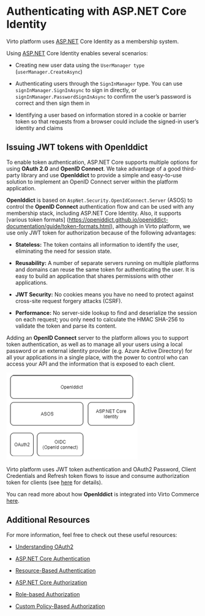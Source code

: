 # Authenticating with ASP.NET Core Identity

Virto platform uses [ASP.NET](http://asp.net/) Core Identity as a membership system.

Using [ASP.NET](http://asp.net/) Core Identity enables several scenarios:

+ Creating new user data using the `UserManager type` (`userManager.CreateAsync`)

+ Authenticating users through the `SignInManager` type. You can use `signInManager.SignInAsync` to sign in directly, or `signInManager.PasswordSignInAsync` to confirm the user’s password is correct and then sign them in

+ Identifying a user based on information stored in a cookie or barrier token so that requests from a browser could include the signed-in user’s identity and claims

## Issuing JWT tokens with OpenIddict

To enable token authentication, ASP.NET Core supports multiple options for using **OAuth 2.0** and **OpenID Connect**. We take advantage of a good third-party library and use **OpenIddict** to provide a simple and easy-to-use solution to implement an OpenID Connect server within the platform application.

**OpenIddict** is based on `AspNet.Security.OpenIdConnect.Server` (ASOS) to control the **OpenID Connect** authentication flow and can be used with any membership stack, including ASP.NET Core Identity. Also, it supports [various token formats] (https://openiddict.github.io/openiddict-documentation/guide/token-formats.html), although in Virto platform, we use only JWT token for authorization because of the following advantages:

+ **Stateless:** The token contains all information to identify the user, eliminating the need for session state.

+ **Reusability:** A number of separate servers running on multiple platforms and domains can reuse the same token for authenticating the user. It is easy to build an application that shares permissions with other applications.

+ **JWT Security:** No cookies means you have no need to protect against cross-site request forgery attacks (CSRF).

+ **Performance:** No server-side lookup to find and deserialize the session on each request; you only need to calculate the HMAC SHA-256 to validate the token and parse its content.

Adding an **OpenID Connect** server to the platform allows you to support token authentication, as well as to manage all your users using a local password or an external identity provider (e.g. Azure Active Directory) for all your applications in a single place, with the power to control who can access your API and the information that is exposed to each client. 

![OpenID Connect chart](media/openid-chart.png)

Virto platform uses JWT token authentication and OAuth2 Password, Client Credentials and Refresh token flows to issue and consume authorization token for clients (see [here](https://openiddict.github.io/openiddict-documentation/guide/token-formats.html) for details).

You can read more  about how **OpenIddict** is integrated into Virto Commerce [here](https://virtocommerce.com/blog/how-to-secure-aspnet-core-applications-with-openiddict-using-virto-commerce-platform).



## Additional Resources
For more information, feel free to check out these useful resources:

+ [Understanding OAuth2](http://www.bubblecode.net/en/2016/01/22/understanding-oauth2/)

+ [ASP.NET Core Authentication](https://docs.microsoft.com/aspnet/core/security/authentication/identity)

+ [Resource-Based Authentication](https://docs.microsoft.com/en-us/aspnet/core/security/authorization/resourcebased?view=aspnetcore-3.0)

+ [ASP.NET Core Authorization](https://docs.microsoft.com/aspnet/core/security/authorization/introduction)

+ [Role-based Authorization](https://docs.microsoft.com/aspnet/core/security/authorization/roles)

+ [Custom Policy-Based Authorization](https://docs.microsoft.com/aspnet/core/security/authorization/policies)